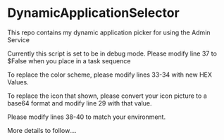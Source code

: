# DynamicApplicationSelector
This repo contains my dynamic application picker for using the Admin Service

Currently this script is set to be in debug mode. Please modify line 37 to $False when you place in a task sequence

To replace the color scheme, please modify lines 33-34 with new HEX Values.

To replace the icon that shown, please convert your icon picture to a base64 format and modify line 29 with that value.

Please modify lines 38-40 to match your environment.


More details to follow....
